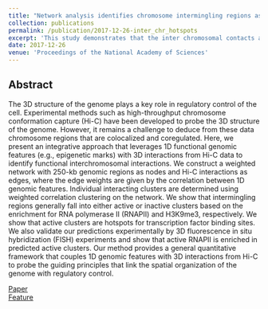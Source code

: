 ```yaml
---
title: "Network analysis identifies chromosome intermingling regions as regulatory hotspots for transcription."
collection: publications
permalink: /publication/2017-12-26-inter_chr_hotspots
excerpt: 'This study demonstrates that the inter chromosomal contacts are crucial elements of transcription regulation.'
date: 2017-12-26
venue: 'Proceedings of the National Academy of Sciences'
---
```


## Abstract
The 3D structure of the genome plays a key role in regulatory control of the cell. Experimental methods such as high-throughput chromosome conformation capture (Hi-C) have been developed to probe the 3D structure of the genome. However, it remains a challenge to deduce from these data chromosome regions that are colocalized and coregulated. Here, we present an integrative approach that leverages 1D functional genomic features (e.g., epigenetic marks) with 3D interactions from Hi-C data to identify functional interchromosomal interactions. We construct a weighted network with 250-kb genomic regions as nodes and Hi-C interactions as edges, where the edge weights are given by the correlation between 1D genomic features. Individual interacting clusters are determined using weighted correlation clustering on the network. We show that intermingling regions generally fall into either active or inactive clusters based on the enrichment for RNA polymerase II (RNAPII) and H3K9me3, respectively. We show that active clusters are hotspots for transcription factor binding sites. We also validate our predictions experimentally by 3D fluorescence in situ hybridization (FISH) experiments and show that active RNAPII is enriched in predicted active clusters. Our method provides a general quantitative framework that couples 1D genomic features with 3D interactions from Hi-C to probe the guiding principles that link the spatial organization of the genome with regulatory control.

[Paper](https://www.pnas.org/content/114/52/13714.long)<br/>
[Feature](https://mbi.nus.edu.sg/science-features/determining-genomic-architecture/)
